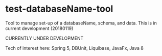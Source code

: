 # test-databaseName-tool
Tool to manage set-up of a databaseName, schema, and data. This is in current development (20180119)


CURRENTLY UNDER DEVELOPMENT

Tech of interest here: Spring 5, DBUnit, Liquibase, JavaFx, Java 8
